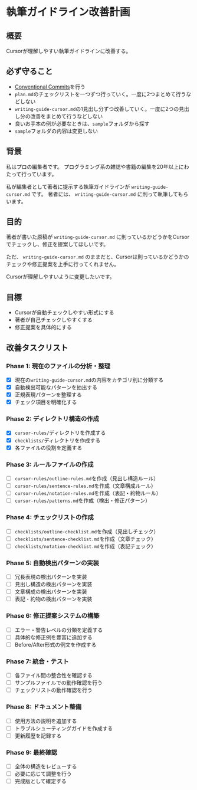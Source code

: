 # 執筆ガイドライン改善計画

## 概要

Cursorが理解しやすい執筆ガイドラインに改善する。

## 必ず守ること

- [Conventional Commits](https://www.conventionalcommits.org/ja/v1.0.0/)を行う
- `plan.md`のチェックリストを一つずつ行っていく。一度に2つまとめて行うなどしない
- `writing-guide-cursor.md`の1見出し分ずつ改善していく。一度に2つの見出し分の改善をまとめて行うなどしない
- 良いお手本の例が必要なときは、`sample`フォルダから探す
- `sample`フォルダの内容は変更しない

## 背景
私はプロの編集者です。
プログラミング系の雑誌や書籍の編集を20年以上にわたって行っています。

私が編集者として著者に提示する執筆ガイドラインが `writing-guide-cursor.md` です。
著者には、 `writing-guide-cursor.md` に則って執筆してもらいます。

## 目的
著者が書いた原稿が `writing-guide-cursor.md` に則っているかどうかをCursorでチェックし、修正を提案してほしいです。

ただ、 `writing-guide-cursor.md` のままだと、Cursorは則っているかどうかのチェックや修正提案を上手に行ってくれません。

Cursorが理解しやすいように変更したいです。

## 目標

- Cursorが自動チェックしやすい形式にする
- 著者が自己チェックしやすくする
- 修正提案を具体的にする

## 改善タスクリスト

### Phase 1: 現在のファイルの分析・整理
- [x] 現在の`writing-guide-cursor.md`の内容をカテゴリ別に分類する
- [x] 自動検出可能なパターンを抽出する
- [x] 正規表現パターンを整理する
- [x] チェック項目を明確化する

### Phase 2: ディレクトリ構造の作成
- [x] `cursor-rules/`ディレクトリを作成する
- [x] `checklists/`ディレクトリを作成する
- [x] 各ファイルの役割を定義する

### Phase 3: ルールファイルの作成
- [ ] `cursor-rules/outline-rules.md`を作成（見出し構造ルール）
- [ ] `cursor-rules/sentence-rules.md`を作成（文章構成ルール）
- [ ] `cursor-rules/notation-rules.md`を作成（表記・約物ルール）
- [ ] `cursor-rules/patterns.md`を作成（検出・修正パターン）

### Phase 4: チェックリストの作成
- [ ] `checklists/outline-checklist.md`を作成（見出しチェック）
- [ ] `checklists/sentence-checklist.md`を作成（文章チェック）
- [ ] `checklists/notation-checklist.md`を作成（表記チェック）

### Phase 5: 自動検出パターンの実装
- [ ] 冗長表現の検出パターンを実装
- [ ] 見出し構造の検出パターンを実装
- [ ] 文章構成の検出パターンを実装
- [ ] 表記・約物の検出パターンを実装

### Phase 6: 修正提案システムの構築
- [ ] エラー・警告レベルの分類を定義する
- [ ] 具体的な修正例を豊富に追加する
- [ ] Before/After形式の例文を作成する

### Phase 7: 統合・テスト
- [ ] 各ファイル間の整合性を確認する
- [ ] サンプルファイルでの動作確認を行う
- [ ] チェックリストの動作確認を行う

### Phase 8: ドキュメント整備
- [ ] 使用方法の説明を追加する
- [ ] トラブルシューティングガイドを作成する
- [ ] 更新履歴を記録する

### Phase 9: 最終確認
- [ ] 全体の構造をレビューする
- [ ] 必要に応じて調整を行う
- [ ] 完成版として確定する
